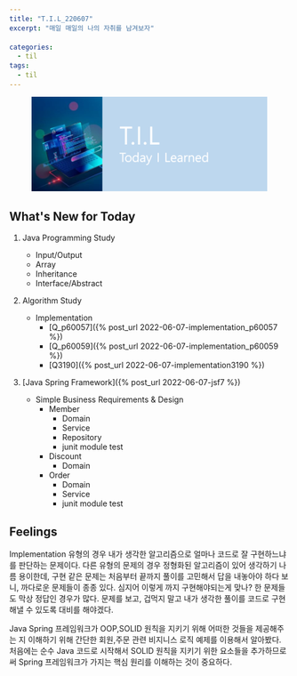 ```yaml
---
title: "T.I.L_220607"
excerpt: "매일 매일의 나의 자취를 남겨보자"

categories:
  - til
tags:
  - til
---
```

<figure>
    <img src="/assets/images/til_image.png">
</figure>

## What's New for Today   
1. Java Programming Study
    - Input/Output
    - Array
    - Inheritance
    - Interface/Abstract

2. Algorithm Study 
    - Implementation
        - [Q_p60057]({% post_url 2022-06-07-implementation_p60057 %})
        - [Q_p60059]({% post_url 2022-06-07-implementation_p60059 %})
        - [Q3190]({% post_url 2022-06-07-implementation3190 %})

3. [Java Spring Framework]({% post_url 2022-06-07-jsf7 %})
    - Simple Business Requirements & Design
        - Member
            - Domain
            - Service
            - Repository
            - junit module test
        - Discount
            - Domain
        - Order
            - Domain
            - Service
            - junit module test


## Feelings
Implementation 유형의 경우 내가 생각한 알고리즘으로 얼마나 코드로 잘 구현하느냐를 판단하는 문제이다. 다른 유형의 문제의 경우 정형화된 알고리즘이 있어 생각하기 나름 용이한데, 구현 같은 문제는 처음부터 끝까지 풀이를 고민해서 답을 내놓아야 하다 보니, 까다로운 문제들이 종종 있다. 심지어 이렇게 까지 구현해야되는게 맞나? 한 문제들도 막상 정답인 경우가 많다. 문제를 보고, 겁먹지 말고 내가 생각한 풀이를 코드로 구현해낼 수 있도록 대비를 해야겠다.

Java Spring 프레임워크가 OOP,SOLID 원칙을 지키기 위해 어떠한 것들을 제공해주는 지 이해하기 위해 간단한 회원,주문 관련 비지니스 로직 예제를 이용해서 알아봤다. 처음에는 순수 Java 코드로 시작해서 SOLID 원칙을 지키기 위한 요소들을 추가하므로써 Spring 프레임워크가 가지는 핵심 원리를 이해하는 것이 중요하다.

